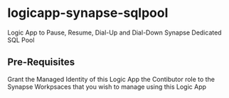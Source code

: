 # logicapp-synapse-sqlpool
Logic App to Pause, Resume, Dial-Up and Dial-Down Synapse Dedicated SQL Pool

## Pre-Requisites
Grant the Managed Identity of this Logic App the Contibutor role to the Synapse Workpsaces that you wish to manage using this Logic App
